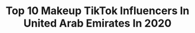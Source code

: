 ---
title: Top 10 Makeup TikTok Influencers In United Arab Emirates In 2020
description: >-
  Find top makeup TikTok influencers in United Arab Emirates in 2020. Most popular hashtags: #duet #hairstyle #love #dance.
platform: TikTok
profiles:
  - username: "baeram22"
    fullname: >-
      BaeRam💪🤴🇦🇪🇵🇭 
    location: "United Arab Emirates"
    followers: 33447
    engagement: 1762
    commentsToLikes: 0.068394
    id: cka9o7o9s5fcm0i78yex7szx8
    verified: false
    hashtags: "#lodikoto, #comedy, #kakaebae, #parody"
  - username: "annabell_newman"
    fullname: >-
      Annabell Newman
    location: "United Arab Emirates"
    followers: 30255
    engagement: 933
    commentsToLikes: 0.117804
    id: ckaclkmzifxfw0i7893ub26ow
    verified: false
    hashtags: "#tommyhilfiger, #disneyworld, #outfit, #lowkey"
  - username: "steffie_neve"
    fullname: >-
      Steffie_Neve
    location: "United Arab Emirates"
    followers: 6124
    engagement: 1431
    commentsToLikes: 0.027946
    id: ckad5op55vthj0i78kx7qy646
    verified: false
    hashtags: "#badkitty, #funnycats, #catlover, #coolcars"
  - username: "kook_111"
    fullname: >-
      Kawtherkhalili
    location: "United Arab Emirates"
    followers: 87366
    engagement: 315
    commentsToLikes: 0.042995
    id: ck9rl6pabwh0s0j78vdtqe0cp
    verified: false
    hashtags: "#perfumecheck, #dedoschallenge, #catsontiktok, #unboxing"
  - username: "itsragoode"
    fullname: >-
      Raghad 🦋
    location: "United Arab Emirates"
    followers: 678266
    engagement: 962
    commentsToLikes: 0.014182
    id: ck81quboxjx6c0j78nn3c3pe0
    verified: false
    hashtags: "#sayso, #outfit, #my2019, #hijabstyle"
  - username: "hudabeauty"
    fullname: >-
      Huda Beauty
    location: "United Arab Emirates"
    followers: 1511248
    engagement: 1183
    commentsToLikes: 0.006991
    id: ck7zoyq16mhvf0j78gf537m60
    verified: true
    hashtags: "#skincare, #nails, #satisfiying, #dalgonacoffee"
  - username: "tamarafarra"
    fullname: >-
      TamaraFarra
    location: "United Arab Emirates"
    followers: 52994
    engagement: 397
    commentsToLikes: 0.009892
    id: cka63enrz405m0i78g2ahch1u
    verified: false
    hashtags: "#filter, #bridelook, #dance, #funny"
  - username: "mahtabammad"
    fullname: >-
      Mahtab Ammad
    location: "United Arab Emirates"
    followers: 7929
    engagement: 2148
    commentsToLikes: 0.055022
    id: cka6emkducbym0i78tzoukf6h
    verified: false
    hashtags: "#iftikharthaku, #tellmethesame, #hiphopper, #punjabimovi"
  - username: "surbhiwaliqueen"
    fullname: >-
      Surbhi Wali
    location: "United Arab Emirates"
    followers: 77430
    engagement: 2460
    commentsToLikes: 0.118105
    id: ck903lnntdgy50j78s348zws1
    verified: false
    hashtags: "#raddubunny, #comedyhogaya, #premikanepyarse, #ilovethissong"
  - username: "tiktok.queens15"
    fullname: >-
      🌈49.4𝕜 sparkles ✨
    location: "United Arab Emirates"
    followers: 49375
    engagement: 1918
    commentsToLikes: 0.174004
    id: ck9m0xjgkc6no0j7818oee34z
    verified: false
    hashtags: "#brown, #chips, #queen, #fancy"
---